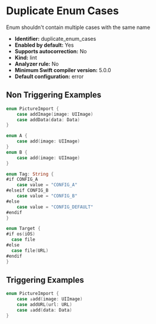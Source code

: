 # Duplicate Enum Cases

Enum shouldn't contain multiple cases with the same name

* **Identifier:** duplicate_enum_cases
* **Enabled by default:** Yes
* **Supports autocorrection:** No
* **Kind:** lint
* **Analyzer rule:** No
* **Minimum Swift compiler version:** 5.0.0
* **Default configuration:** error

## Non Triggering Examples

```swift
enum PictureImport {
    case addImage(image: UIImage)
    case addData(data: Data)
}
```

```swift
enum A {
    case add(image: UIImage)
}
enum B {
    case add(image: UIImage)
}
```

```swift
enum Tag: String {
#if CONFIG_A
    case value = "CONFIG_A"
#elseif CONFIG_B
    case value = "CONFIG_B"
#else
    case value = "CONFIG_DEFAULT"
#endif
}
```

```swift
enum Target {
#if os(iOS)
  case file
#else
  case file(URL)
#endif
}
```

## Triggering Examples

```swift
enum PictureImport {
    case ↓add(image: UIImage)
    case addURL(url: URL)
    case ↓add(data: Data)
}
```